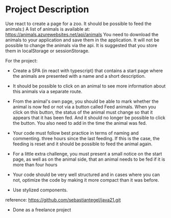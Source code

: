# Project Description

Use react to create a page for a zoo.
It should be possible to feed the animals:) 
A list of animals is available at: https://animals.azurewebsites.net/api/animals 
You need to download the animals to your application and save them in the application. It will not be possible to change the animals via the api. It is suggested that you store them in localStorage or sessionStorage.

For the project: 
* Create a SPA (in react with typescript) that contains a start page where the animals are presented with a name and a short description. 

* It should be possible to click on an animal to see more information about this animals via a separate route. 

* From the animal's own page, you should be able to mark whether the animal is now fed or not via a button called Feed animals. When you click on this button, the status of the animal must change so that it appears that it has been fed. And it should no longer be possible to click the button. You also need to add in the time the animal was fed. 

* Your code must follow best practice in terms of naming and commenting. three hours since the last feeding. If this is the case, the feeding is reset and it should be possible to feed the animal again. 

* For a little extra challenge, you must present a small notice on the start page, as well as on the animal side, that an animal needs to be fed if it is more than four hours

* Your code should be very well structured and in cases where you can not, optimize the code by making it more compact than it was before.

* Use stylized components.

reference: https://github.com/sebastiantegel/java21.git

- Done as a freelance project
